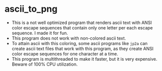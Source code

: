 # ascii_to_png
- This is a not well optimized program that renders ascii text with ANSI color escape sequences that contain only one letter per each escape sequence. I made it for fun.
- This program does not work with non-colored ascii text.
- To attain ascii with this coloring, some ascii programs like `jp2a` can create ascii text files that work with this program, as they create ANSI color escape sequences for one character at a time.
- This program is multithreaded to make it faster, but it is very expensive. Beware of 100% CPU utilization.